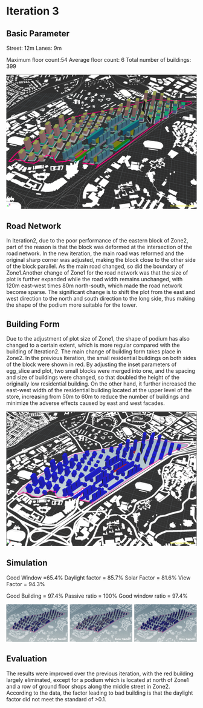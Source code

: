 # Iteration 3

## Basic Parameter

Street: 12m
Lanes: 9m

Maximum floor count:54
Average floor count: 6
Total number of buildings: 399

![gras](imgs/8.jpg)

## Road Network

In Iteration2, due to the poor performance of the eastern block of Zone2, part of the reason is that the block was deformed at the intersection of the road network. In the new iteration, the main road was reformed and the original sharp corner was adjusted, making the block close to the other side of the block parallel. As the main road changed, so did the boundary of Zone1.Another change of Zone1 for the road network was that the size of plot is further expanded while the road width remains unchanged, with 120m east-west times 80m north-south, which made the road network become sparse. The significant change is to shift the plot from the east and west direction to the north and south direction to the long side, thus making the shape of the podium more suitable for the tower.

## Building Form

Due to the adjustment of plot size of Zone1, the shape of podium has also changed to a certain extent, which is more regular compared with the building of Iteration2. The main change of building form takes place in Zone2. In the previous Iteration, the small residential buildings on both sides of the block were shown in red. By adjusting the inset parameters of egg_slice and plot, two small blocks were merged into one, and the spacing and size of buildings were changed, so that doubled the height of the originally low residential building. On the other hand, it further increased the east-west width of the residential building located at the upper level of the store, increasing from 50m to 60m to reduce the number of buildings and minimize the adverse effects caused by east and west facades.

![gras](imgs/9.jpg)

## Simulation
Good Window =65.4% 
Daylight factor = 85.7%
Solar Factor = 81.6% 
View Factor = 94.3%

Good Building = 97.4%
Passive ratio = 100%
Good window ratio = 97.4%

![gras](imgs/10.jpg)

## Evaluation 

The results were improved over the previous iteration, with the red building largely eliminated, except for a podium which is located at north of Zone1 and a row of ground floor shops along the middle street in Zone2. According to the data, the factor leading to bad building is that the daylight factor did not meet the standard of >0.1.

